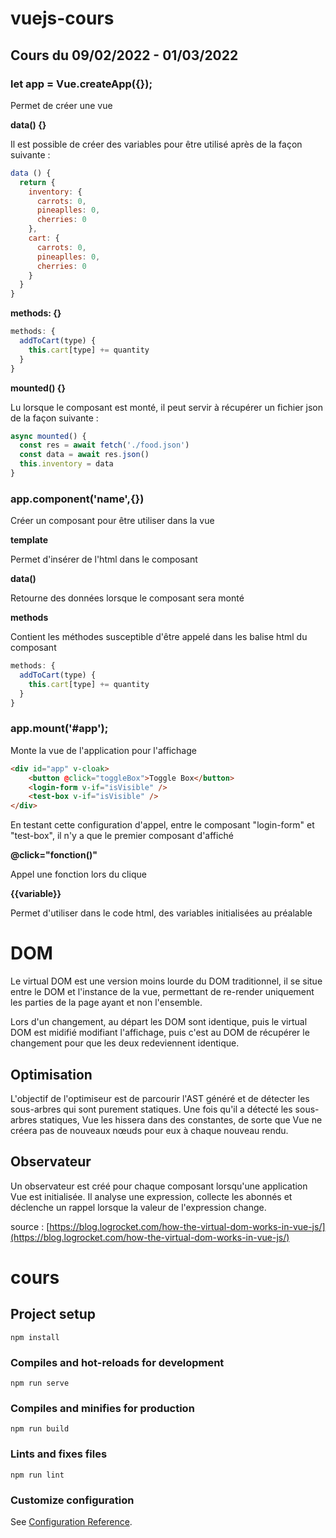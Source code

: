 # vuejs-cours

## Cours du 09/02/2022 - 01/03/2022

### let app = Vue.createApp({});

Permet de créer une vue

**data() {}**

Il est possible de créer des variables pour être utilisé après de la façon suivante :
```javascript
data () {
  return {
    inventory: {
      carrots: 0,
      pineaplles: 0,
      cherries: 0
    },
    cart: {
      carrots: 0,
      pineaplles: 0,
      cherries: 0
    }
  }
}
```

**methods: {}**

```javascript
methods: {
  addToCart(type) {
    this.cart[type] += quantity
  }
}
```

**mounted() {}**

Lu lorsque le composant est monté, il peut servir à récupérer un fichier json de la façon suivante :

```javascript
async mounted() {
  const res = await fetch('./food.json')
  const data = await res.json()
  this.inventory = data
}
```


### app.component('name',{})

Créer un composant pour être utiliser dans la vue

**template**

Permet d'insérer de l'html dans le composant

**data()**

Retourne des données lorsque le composant sera monté

**methods**

Contient les méthodes susceptible d'être appelé dans les balise html du composant

```javascript
methods: {
  addToCart(type) {
    this.cart[type] += quantity
  }
}
```

### app.mount('#app');

Monte la vue de l'application pour l'affichage

``` html
<div id="app" v-cloak>
    <button @click="toggleBox">Toggle Box</button>
    <login-form v-if="isVisible" />
    <test-box v-if="isVisible" />
</div>
```

En testant cette configuration d'appel, entre le composant "login-form" et "test-box", il n'y a que le premier composant d'affiché

**@click="fonction()"**

Appel une fonction lors du clique

**{{variable}}**

Permet d'utiliser dans le code html, des variables initialisées au préalable


# DOM

Le virtual DOM est une version moins lourde du DOM traditionnel, il se situe entre le DOM et l'instance de la vue, permettant de re-render uniquement les parties de la page ayant et non l'ensemble.

Lors d'un changement, au départ les DOM sont identique, puis le virtual DOM est midifié modifiant l'affichage, puis c'est au DOM de récupérer le changement pour que les deux redeviennent identique.

## Optimisation

L'objectif de l'optimiseur est de parcourir l'AST généré et de détecter les sous-arbres qui sont purement statiques.
Une fois qu'il a détecté les sous-arbres statiques, Vue les hissera dans des constantes, de sorte que Vue ne créera pas de nouveaux nœuds pour eux à chaque nouveau rendu.

## Observateur

Un observateur est créé pour chaque composant lorsqu'une application Vue est initialisée. Il analyse une expression, collecte les abonnés et déclenche un rappel lorsque la valeur de l'expression change.

source : [https://blog.logrocket.com/how-the-virtual-dom-works-in-vue-js/](https://blog.logrocket.com/how-the-virtual-dom-works-in-vue-js/)

# cours

## Project setup
```
npm install
```

### Compiles and hot-reloads for development
```
npm run serve
```

### Compiles and minifies for production
```
npm run build
```

### Lints and fixes files
```
npm run lint
```

### Customize configuration
See [Configuration Reference](https://cli.vuejs.org/config/).
